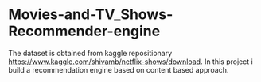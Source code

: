 # Movies-and-TV_Shows-Recommender-engine 
The dataset is obtained from kaggle repositionary https://www.kaggle.com/shivamb/netflix-shows/download. In this project i build a recommendation engine based on content based approach.
